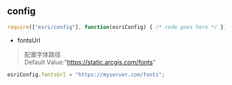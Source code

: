 ## config
```js
require(["esri/config"], function(esriConfig) { /* code goes here */ });
```
- fontsUrl
> 配置字体路径  
> Default Value:"https://static.arcgis.com/fonts"
```js
esriConfig.fontsUrl = "https://myserver.com/fonts";
```
